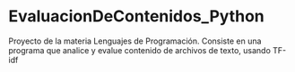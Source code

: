 # EvaluacionDeContenidos_Python
Proyecto de la materia Lenguajes de Programación. Consiste en una programa que analice y evalue contenido de archivos de texto, usando TF-idf
